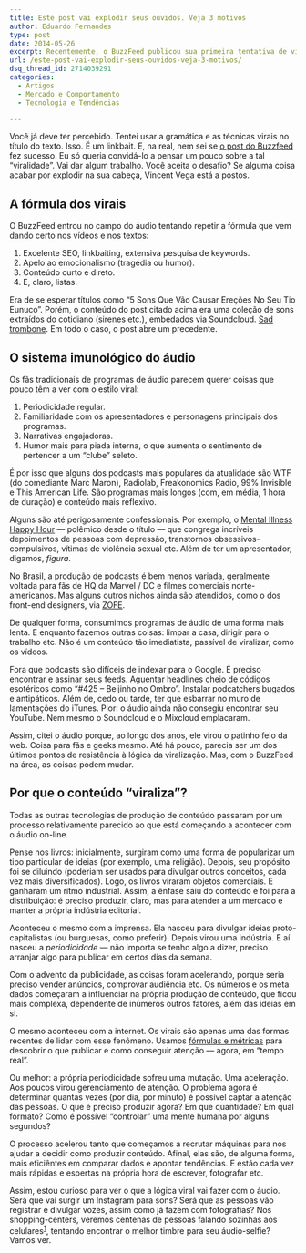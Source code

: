 ```yaml
---
title: Este post vai explodir seus ouvidos. Veja 3 motivos
author: Eduardo Fernandes
type: post
date: 2014-05-26
excerpt: Recentemente, o BuzzFeed publicou sua primeira tentativa de viralizar conteúdo em áudio. Alguns produtores de podcasts e empresas de rádio, como a NPR, ficaram de olho. Será que agora vai? Será que o todo-contagioso site conseguirá, finalmente, levar o áudio via web para as massas?
url: /este-post-vai-explodir-seus-ouvidos-veja-3-motivos/
dsq_thread_id: 2714039291
categories:
  - Artigos
  - Mercado e Comportamento
  - Tecnologia e Tendências

---
```

Você já deve ter percebido. Tentei usar a gramática e as técnicas virais no título do texto. Isso. É um linkbait. E, na real, nem sei se [o post do Buzzfeed][1] fez sucesso. Eu só queria convidá-lo a pensar um pouco sobre a tal &#8220;viralidade&#8221;. Vai dar algum trabalho. Você aceita o desafio? Se alguma coisa acabar por explodir na sua cabeça, Vincent Vega está a postos.

## A fórmula dos virais

O BuzzFeed entrou no campo do áudio tentando repetir a fórmula que vem dando certo nos vídeos e nos textos:

  1. Excelente SEO, linkbaiting, extensiva pesquisa de keywords.
  2. Apelo ao emocionalismo (tragédia ou humor).
  3. Conteúdo curto e direto.
  4. E, claro, listas.

Era de se esperar títulos como &#8220;5 Sons Que Vão Causar Ereções No Seu Tio Eunuco&#8221;. Porém, o conteúdo do post citado acima era uma coleção de sons extraídos do cotidiano (sirenes etc.), embedados via Soundcloud. [Sad trombone][2]. Em todo o caso, o post abre um precedente.

## O sistema imunológico do áudio

Os fãs tradicionais de programas de áudio parecem querer coisas que pouco têm a ver com o estilo viral:

  1. Periodicidade regular.
  2. Familiaridade com os apresentadores e personagens principais dos programas.
  3. Narrativas engajadoras.
  4. Humor mais para piada interna, o que aumenta o sentimento de pertencer a um &#8220;clube&#8221; seleto.

É por isso que alguns dos podcasts mais populares da atualidade são WTF (do comediante Marc Maron), Radiolab, Freakonomics Radio, 99% Invisible e This American Life. São programas mais longos (com, em média, 1 hora de duração) e conteúdo mais reflexivo.

Alguns são até perigosamente confessionais. Por exemplo, o [Mental Illness Happy Hour][3] — polêmico desde o título — que congrega incríveis depoimentos de pessoas com depressão, transtornos obsessivos-compulsivos, vítimas de violência sexual etc. Além de ter um apresentador, digamos, _figura_.

No Brasil, a produção de podcasts é bem menos variada, geralmente voltada para fãs de HQ da Marvel / DC e filmes comerciais norte-americanos. Mas alguns outros nichos ainda são atendidos, como o dos front-end designers, via [ZOFE][4].

De qualquer forma, consumimos programas de áudio de uma forma mais lenta. E enquanto fazemos outras coisas: limpar a casa, dirigir para o trabalho etc. Não é um conteúdo tão imediatista, passível de viralizar, como os vídeos.

Fora que podcasts são difíceis de indexar para o Google. É preciso encontrar e assinar seus feeds. Aguentar headlines cheio de códigos esotéricos como &#8220;#425 &#8211; Beijinho no Ombro&#8221;. Instalar podcatchers bugados e antipáticos. Além de, cedo ou tarde, ter que esbarrar no muro de lamentações do iTunes. Pior: o áudio ainda não consegiu encontrar seu YouTube. Nem mesmo o Soundcloud e o Mixcloud emplacaram.

Assim, citei o áudio porque, ao longo dos anos, ele virou o patinho feio da web. Coisa para fãs e geeks mesmo. Até há pouco, parecia ser um dos últimos pontos de resistência à lógica da viralização. Mas, com o BuzzFeed na área, as coisas podem mudar.

## Por que o conteúdo &#8220;viraliza&#8221;?

Todas as outras tecnologias de produção de conteúdo passaram por um processo relativamente parecido ao que está começando a acontecer com o áudio on-line.

Pense nos livros: inicialmente, surgiram como uma forma de popularizar um tipo particular de ideias (por exemplo, uma religião). Depois, seu propósito foi se diluindo (poderiam ser usados para divulgar outros conceitos, cada vez mais diversificados). Logo, os livros viraram objetos comerciais. E ganharam um rítmo industrial. Assim, a ênfase saiu do conteúdo e foi para a distribuição: é preciso produzir, claro, mas para atender a um mercado e manter a própria indústria editorial.

Aconteceu o mesmo com a imprensa. Ela nasceu para divulgar ideias proto-capitalistas (ou burguesas, como preferir). Depois virou uma indústria. E aí nasceu a _periodicidade_ — não importa se tenho algo a dizer, preciso arranjar algo para publicar em certos dias da semana.

Com o advento da publicidade, as coisas foram acelerando, porque seria preciso vender anúncios, comprovar audiência etc. Os números e os meta dados começaram a influenciar na própria produção de conteúdo, que ficou mais complexa, dependente de inúmeros outros fatores, além das ideias em si.

O mesmo aconteceu com a internet. Os virais são apenas uma das formas recentes de lidar com esse fenômeno. Usamos [fórmulas e métricas][5] para descobrir o que publicar e como conseguir atenção — agora, em &#8220;tempo real&#8221;.

Ou melhor: a própria periodicidade sofreu uma mutação. Uma aceleração. Aos poucos virou gerenciamento de atenção. O problema agora é determinar quantas vezes (por dia, por minuto) é possível captar a atenção das pessoas. O que é preciso produzir agora? Em que quantidade? Em qual formato? Como é possível &#8220;controlar&#8221; uma mente humana por alguns segundos?

O processo acelerou tanto que começamos a recrutar máquinas para nos ajudar a decidir como produzir conteúdo. Afinal, elas são, de alguma forma, mais eficiêntes em comparar dados e apontar tendências. E estão cada vez mais rápidas e espertas na própria hora de escrever, fotografar etc.

Assim, estou curioso para ver o que a lógica viral vai fazer com o áudio. Será que vai surgir um Instagram para sons? Será que as pessoas vão registrar e divulgar vozes, assim como já fazem com fotografias? Nos shopping-centers, veremos centenas de pessoas falando sozinhas aos celulares<sup id="fnref:1"><a href="1" rel="footnote">1</a></sup>, tentando encontrar o melhor timbre para seu áudio-selfie? Vamos ver.

[^1]:    
    O WhatsApp já começa a implementar as mensagens de voz como uma alternativa ou acréscimo ao texting.<a href="1" rev="footnote">&#8617;</a>

 [1]: http://www.buzzfeed.com/juliafurlan/10-everyday-sounds-youll-never-hear-the-same-way-again
 [2]: https://www.youtube.com/watch?v=sC75aU47GRk
 [3]: http://mentalpod.com/
 [4]: http://zofe.com.br/
 [5]: http://www.theguardian.com/media/media-blog/2014/mar/16/metrics-shape-news-website-content-hits